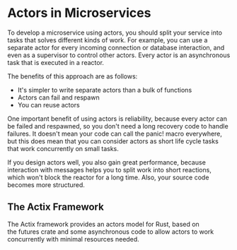 # Actors in Microservices

To develop a microservice using actors, you should split your service into tasks that solves different kinds of work. For example, you can use a separate actor for every incoming connection or database interaction, and even as a supervisor to control other actors. Every actor is an asynchronous task that is executed in a reactor. 

The benefits of this approach are as follows: 

- It's simpler to write separate actors than a bulk of functions 
- Actors can fail and respawn 
- You can reuse actors 

One important benefit of using actors is reliability, because every actor can be failed and respawned, so you don't need a long recovery code to handle failures. It doesn't mean your code can call the panic! macro everywhere, but this does mean that you can consider actors as short life cycle tasks that work concurrently on small tasks. 

If you design actors well, you also gain great performance, because interaction with messages helps you to split work into short reactions, which won't block the reactor for a long time. Also, your source code becomes more structured.

## The Actix Framework 
The Actix framework provides an actors model for Rust, based on the futures crate and some asynchronous code to allow actors to work concurrently with minimal resources needed.